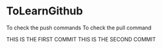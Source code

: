 # ToLearnGithub
To check the push commands
To check the pull command

THIS IS THE FIRST COMMIT
THIS IS THE SECOND COMMIT
